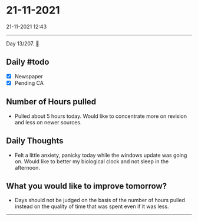 # 21-11-2021
21-11-2021 12:43

---

Day 13/207. 💪

## Daily #todo 

- [x] Newspaper
- [x] Pending CA

## Number of Hours pulled 
-  Pulled about 5 hours today. Would like to concentrate more on revision and less on newer sources.  

## Daily Thoughts
- Felt a little anxiety, panicky today while the windows update was going on. Would like to better my biological clock and not sleep in the afternoon.


## What you would like to improve tomorrow?
- Days should not be judged on the basis of the number of hours pulled instead on the quality of time that was spent even if it was less.


--- 

